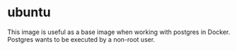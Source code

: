 # ubuntu

This image is useful as a base image when working with postgres in Docker. Postgres wants to be executed by a non-root user.
